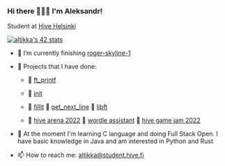 ### Hi there 🙋🏻‍♂️ I'm Aleksandr!

Student at [Hive Helsinki](https://www.hive.fi/en/)

[![altikka's 42 stats](https://badge42.vercel.app/api/v2/cl2stzbvf002509l4jovwoqqm/stats?cursusId=1&coalitionId=57)](https://github.com/JaeSeoKim/badge42)

- 🔭 I’m currently finishing [roger-skyline-1](https://github.com/reviisori/roger-skyline-1)
- 🎈 Projects that I have done:

     - 🤖 [ft_printf](https://github.com/reviisori/ft_printf)
     - 📠 [init](https://github.com/reviisori/init)
     - 🔘 [fillit](https://github.com/reviisori/fillit)    🔘 [get_next_line](https://github.com/reviisori/gnl)    🔘 [libft](https://github.com/reviisori/libft)
     
     - 🐝 [hive arena 2022](https://github.com/reviisori/hive-arena)    🔡 [wordle assistant](https://github.com/reviisori/wordle)    👾 [hive game jam 2022](https://amiddst.itch.io/slates)

- 🌱 At the moment I'm learning C language and doing Full Stack Open. I have basic knowledge in Java and am interested in Python and Rust

- 📫 How to reach me: altikka@student.hive.fi
<!--
**reviisori/reviisori** is a ✨ _special_ ✨ repository because its `README.md` (this file) appears on your GitHub profile.

Here are some ideas to get you started:

- 🔭 I’m currently working on 
- 🌱 I’m currently learning ...
- 👯 I’m looking to collaborate on ...
- 🤔 I’m looking for help with ...
- 💬 Ask me about ...
- 📫 How to reach me: ...
- 😄 Pronouns: ...
- ⚡ Fun fact: ...
-->
